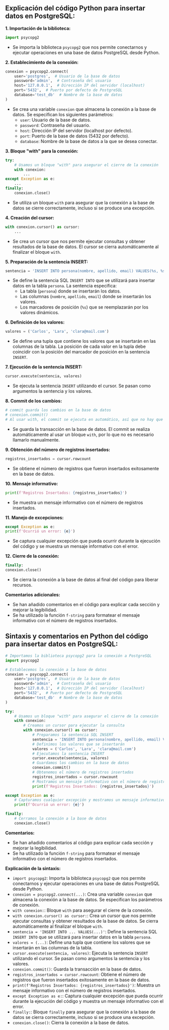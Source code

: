 ## Explicación del código Python para insertar datos en PostgreSQL:

**1. Importación de la biblioteca:**

```python
import psycopg2
```

- Se importa la biblioteca `psycopg2` que nos permite conectarnos y ejecutar operaciones en una base de datos PostgreSQL
  desde Python.

**2. Establecimiento de la conexión:**

```python
conexion = psycopg2.connect(
    user='postgres',  # Usuario de la base de datos
    password='admin',  # Contraseña del usuario
    host='127.0.0.1',  # Dirección IP del servidor (localhost)
    port='5432',  # Puerto por defecto de PostgreSQL
    database='test_db'  # Nombre de la base de datos
)
```

- Se crea una variable `conexion` que almacena la conexión a la base de datos. Se especifican los siguientes parámetros:
    - `user`: Usuario de la base de datos.
    - `password`: Contraseña del usuario.
    - `host`: Dirección IP del servidor (localhost por defecto).
    - `port`: Puerto de la base de datos (5432 por defecto).
    - `database`: Nombre de la base de datos a la que se desea conectar.

**3. Bloque "with" para la conexión:**

```python
try:
    # Usamos un bloque "with" para asegurar el cierre de la conexión
    with conexion:
        ...
except Exception as e:
    ...
finally:
    conexion.close()
```

- Se utiliza un bloque `with` para asegurar que la conexión a la base de datos se cierre correctamente, incluso si se
  produce una excepción.

**4. Creación del cursor:**

```python
with conexion.cursor() as cursor:
    ...
```

- Se crea un cursor que nos permite ejecutar consultas y obtener resultados de la base de datos. El cursor se cierra
  automáticamente al finalizar el bloque `with`.

**5. Preparación de la sentencia INSERT:**

```python
sentencia = 'INSERT INTO persona(nombre, apellido, email) VALUES(%s, %s, %s)'
```

- Se define la sentencia SQL `INSERT INTO` que se utilizará para insertar datos en la tabla `persona`. La sentencia
  especifica:
    - La tabla (`persona`) donde se insertarán los datos.
    - Las columnas (`nombre`, `apellido`, `email`) donde se insertarán los valores.
    - Los marcadores de posición (`%s`) que se reemplazarán por los valores dinámicos.

**6. Definición de los valores:**

```python
valores = ('Carlos', 'Lara', 'clara@mail.com')
```

- Se define una tupla que contiene los valores que se insertarán en las columnas de la tabla. La posición de cada valor
  en la tupla debe coincidir con la posición del marcador de posición en la sentencia `INSERT`.

**7. Ejecución de la sentencia INSERT:**

```python
cursor.execute(sentencia, valores)
```

- Se ejecuta la sentencia `INSERT` utilizando el cursor. Se pasan como argumentos la sentencia y los valores.

**8. Commit de los cambios:**

```python
# commit guarda los cambios en la base de datos
# conexion.commit()
# Al usar with, el commit se ejecuta en automático, así que no hay que colocarlo manualmente
```

- Se guarda la transacción en la base de datos. El commit se realiza automáticamente al usar un bloque `with`, por lo
  que no es necesario llamarlo manualmente.

**9. Obtención del número de registros insertados:**

```python
registros_insertados = cursor.rowcount
```

- Se obtiene el número de registros que fueron insertados exitosamente en la base de datos.

**10. Mensaje informativo:**

```python
print(f'Registros Insertados: {registros_insertados}')
```

- Se muestra un mensaje informativo con el número de registros insertados.

**11. Manejo de excepciones:**

```python
except Exception as e:
print(f'Ocurrió un error: {e}')
```

- Se captura cualquier excepción que pueda ocurrir durante la ejecución del código y se muestra un mensaje informativo
  con el error.

**12. Cierre de la conexión:**

```python
finally:
conexion.close()
```

- Se cierra la conexión a la base de datos al final del código para liberar recursos.

**Comentarios adicionales:**

- Se han añadido comentarios en el código para explicar cada sección y mejorar la legibilidad.
- Se ha utilizado la función `f-string` para formatear el mensaje informativo con el número de registros insertados.

## Sintaxis y comentarios en Python del código para insertar datos en PostgreSQL:

```python
# Importamos la biblioteca psycopg2 para la conexión a PostgreSQL
import psycopg2

# Establecemos la conexión a la base de datos
conexion = psycopg2.connect(
    user='postgres',  # Usuario de la base de datos
    password='admin',  # Contraseña del usuario
    host='127.0.0.1',  # Dirección IP del servidor (localhost)
    port='5432',  # Puerto por defecto de PostgreSQL
    database='test_db'  # Nombre de la base de datos
)

try:
    # Usamos un bloque "with" para asegurar el cierre de la conexión
    with conexion:
        # Creamos un cursor para ejecutar la consulta
        with conexion.cursor() as cursor:
            # Preparamos la sentencia SQL INSERT
            sentencia = 'INSERT INTO persona(nombre, apellido, email) VALUES(%s, %s, %s)'
            # Definimos los valores que se insertarán
            valores = ('Carlos', 'Lara', 'clara@mail.com')
            # Ejecutamos la sentencia INSERT
            cursor.execute(sentencia, valores)
            # Guardamos los cambios en la base de datos
            conexion.commit()
            # Obtenemos el número de registros insertados
            registros_insertados = cursor.rowcount
            # Mostramos un mensaje informativo con el número de registros insertados
            print(f'Registros Insertados: {registros_insertados}')

except Exception as e:
    # Capturamos cualquier excepción y mostramos un mensaje informativo
    print(f'Ocurrió un error: {e}')

finally:
    # Cerramos la conexión a la base de datos
    conexion.close()
```

**Comentarios:**

- Se han añadido comentarios al código para explicar cada sección y mejorar la legibilidad.
- Se ha utilizado la función `f-string` para formatear el mensaje informativo con el número de registros insertados.

**Explicación de la sintaxis:**

- `import psycopg2`: Importa la biblioteca `psycopg2` que nos permite conectarnos y ejecutar operaciones en una base de
  datos PostgreSQL desde Python.
- `conexion = psycopg2.connect(...)`: Crea una variable `conexion` que almacena la conexión a la base de datos. Se
  especifican los parámetros de conexión.
- `with conexion:`: Bloque `with` para asegurar el cierre de la conexión.
- `with conexion.cursor() as cursor:`: Crea un cursor que nos permite ejecutar consultas y obtener resultados de la base
  de datos. Se cierra automáticamente al finalizar el bloque `with`.
- `sentencia = 'INSERT INTO ... VALUES(...)'`: Define la sentencia SQL `INSERT INTO` que se utilizará para insertar
  datos en la tabla `persona`.
- `valores = (...)`: Define una tupla que contiene los valores que se insertarán en las columnas de la tabla.
- `cursor.execute(sentencia, valores)`: Ejecuta la sentencia `INSERT` utilizando el cursor. Se pasan como argumentos la
  sentencia y los valores.
- `conexion.commit()`: Guarda la transacción en la base de datos.
- `registros_insertados = cursor.rowcount`: Obtiene el número de registros que fueron insertados exitosamente en la base
  de datos.
- `print(f'Registros Insertados: {registros_insertados}')`: Muestra un mensaje informativo con el número de registros
  insertados.
- `except Exception as e:`: Captura cualquier excepción que pueda ocurrir durante la ejecución del código y muestra un
  mensaje informativo con el error.
- `finally:`: Bloque `finally` para asegurar que la conexión a la base de datos se cierra correctamente, incluso si se
  produce una excepción.
- `conexion.close()`: Cierra la conexión a la base de datos.

